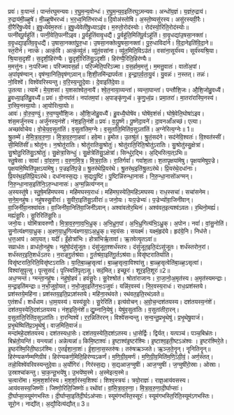 

  
प्रवः॑। वः॒पान्तं॑। पान्तं॑रघुमन्यवः। र॒घु॒म॒न्य॒वोन्धः॑। र॒घु॒म॒न्य॒व॒इति॑रघुऽमन्यवः। अन्धो॑य॒ज्ञं। य॒ज्ञंरु॒द्राय॑। रु॒द्राय॑मी॒ळ्हुषे॑। मी॒ळ्हुषे॑भरध्वं। भ॒र॒ध्व॒मिति॑भरध्वं॥ दि॒वोअ॑स्तोषि। अ॒स्तो॒ष्यसु॑रस्य। असु॑रस्यवी॒रैः। वी॒रैरि॑षु॒ध्येव॑। इ॒षु॒ध्येव॑म॒रुतः॑। इ॒षु॒ध्येवेती॑षु॒ध्याऽइ॑व। म॒रुतो॒रोद॑स्योः। रोद॑स्यो॒रिति॒रोद॑स्योः॥  
पत्नी॑वपू॒र्वहू॑तिं। पत्नी॒वेति॒पत्नी॑ऽइव। पू॒र्वहू॑तिंवावृ॒धद्यै॑। पू॒र्वहू॑ति॒मिति॑पू॒र्वऽहू॑तिं। वा॒वृ॒धद्या॑उ॒षसा॒नक्ता॑। व॒वृ॒धद्या॒इति॑व॒वृ॒धद्यै॑। उ॒षासा॒नक्ता॑पु॒रु॒धा। उ॒षसा॒नक्तेत्यु॒षसा॒नक्ता॑। पु॒रु॒धाविदा॑ने। वि॒दा॒नेइति॑वि॒दा॒ने॥ स्त॒रीर्न। नात्कं॑। अत्कं॒वि। अत्कं॒व्यु॑तं। व्यु॑तं॒वसा॑ना। व्यु॑त॒मिति॒विऽउ॑तं। वसा॑ना॒सूर्य॑स्य। सूर्य॑स्यश्रि॒या। श्रि॒यास॒दृशी॑। स॒दृशी॒हिर॑ण्यैः। सु॒दृशी॒रिति॑सु॒ऽदृशीः॑। हिर॑ण्यै॒रिति॒हिर॑ण्यैः॥  
म॒मत्तु॑नः। नः॒परि॑ज्मा। परि॑ज्मावस॒र्हा। परि॒ज्मेति॒परि॑ऽज्मा। व॒स॒र्हाम॒मत्तु॑। म॒मत्तु॒वातः॑। वातो॑अ॒पां। अ॒पांवृष॑ण्वान्। वृष॑ण्वा॒निति॒वृष॑ण्ऽवान्॥ शि॒शी॒तमि॑न्द्रापर्वता। इ॒न्द्रा॒प॒र्व॒ता॒यु॒वं। यु॒वन्नः॑। न॒स्तत्। तन्नः॑। नो॒विश्वे॑। विश्वे॑वरिस्यन्तु। व॒रि॒स्य॒न्तु॒दे॒वाः। दे॒वाइति॑दे॒वाः॥  
उ॒तत्या। त्यामे॑। मे॒य॒शसा॑। य॒शसा॑श्वेत॒नायै॑। श्वे॒त॒नाया॒व्यन्ता॑। व्यन्ता॒पान्ता॑। पन्तौ॑शि॒जः। औ॒शि॒जोहु॒वध्यै॑। हु॒वध्या॒इति॑हु॒वध्यै॑॥ प्रवः॑। वो॒नपा॑तं। नपा॑तम॒पां। अ॒पाङ्कृ॑णुध्वं। कृ॒णु॒ध्वं॒प्र। प्रमा॒तरा॑। मा॒तरा॑रास्पि॒नस्य॑। रा॒स्पि॒नस्या॒योः। आ॒योरित्या॒योः॥  
आवः॑। वो॒रु॒व॒ण्युं। रु॒व॒ण्युमौ॑शि॒जः। औ॒शि॒जोहु॒वध्यै॑। हु॒वध्यै॒घोषे॑व। घोषे॑व॒शंसं॑। घोषे॒वेति॒घोषा॑ऽइव। शंस॒मर्जु॑नस्य। अर्जु॑नस्य॒नंशे॑। नंश॒इति॒नंशे॑॥ प्रवः॑। वः॒पू॒ष्णॆ। पू॒ष्णॆदा॒वने॑। दा॒वनआँअच्छ॑। एत्या। अच्छा॑वोचेय। वो॒चे॒य॒व॒सुता॑तिं। व॒सुता॑तिम॒ग्नेः। व॒सुता॑ति॒मिति॑व॒सुऽता॑तिं। अ॒ग्नेरित्य॒ग्नेः॥ 1॥  
श्रु॒तम्मे॑। मे॒मि॒त्रा॒व॒रु॒णा॒। मि॒त्रा॒व॒रु॒णा॒हवा॑। हवे॒मा। इ॒मोत। उ॒तश्रु॑तं। श्रु॒तं॒सद॑ने। सद॑नेवि॒श्वतः॑। वि॒श्वत॑स्सीं। सी॒मिति॑सीं॥ श्रोतु॑नः। न॒श्रोतु॑रातिः। श्रोतु॑रातिसु॒श्रोतुः॑। श्रोतु॑राति॒रिति॒श्रोतु॑ऽरातिः। सु॒श्रोतु॑स्सु॒क्षेत्रा॑। सु॒श्रोतु॒रिति॑सु॒ऽश्रोतुः॑। सु॒क्षेत्रा॒सिन्धुः॑। सु॒क्षेत्रेति॑सु॒ऽक्षेत्रा॑। सिन्धु॑र॒द्भिः। अ॒द्भिरित्य॒त्ऽभिः॥  
स्तु॒षेसा। सावां॑। वां॒व॒रु॒ण॒। व॒रु॒ण॒मि॒त्र॒। मि॒त्र॒रा॒तिः। रा॒तिर्गवां॑। गवां॑श॒ता। श॒तापृ॒क्षया॑मेषु। पृ॒क्षया॑मेषुप॒ज्रे। पृ॒क्षया॑मे॒ष्विति॑पृ॒क्षऽया॑मेषु। प॒ज्रइति॑प॒ज्रे॥ श्रु॒तर॑थेप्रि॒यर॑थे। श्रु॒तर॑थ॒इति॑श्रु॒तऽर॑थे। प्रि॒यर॑थे॒दधा॑नाः। प्रि॒यर॑थ॒इति॑प्रि॒यऽर॑थे। दधा॑नास्स॒द्यः। स॒द्यःपु॒ष्टिं। पु॒ष्टिन्नि॑रुन्धा॒नासः॑। नि॒रु॒न्धा॒नासो॑अग्मन्। नि॒रु॒न्धा॒नास॒इति॑नि॒ऽरु॒न्धानासः॑। अ॒ग्म॒न्नित्य॑ग्नन्॥  
अ॒स्यस्तु॑षे। स्तु॒षे॒महि॑मघस्य। महि॑मघस्य॒राधः॑। महि॑मघ॒स्येति॒महि॑ऽमघस्य। राध॒स्सचा॑। सचा॑सनेम। स॒ने॒म॒नहु॑षः। नहु॑षस्सु॒वीराः॑। सु॒वीरा॒इति॑सु॒ऽवीराः॑॥ जनो॒यः। यःप॒ज्रेभ्यः॑। प॒ज्रेभ्यो॑वा॒जिनी॑वान्। वा॒जिनी॑वा॒नश्वा॑वतः। वा॒जिनी॑वा॒निति॑वा॒जिनी॑ऽवान्। अश्वा॑वतोर॒थिनः॑। अश्व॑वत॒इत्यश्व॑ऽवतः। र॒थिनो॒मह्यं॑। मह्यं॑सू॒रिः। सू॒रिरिति॑सू॒रिः॥  
जनो॒यः। योमि॑त्रावरुणौ। मि॒त्रा॒व॒रु॒णा॒व॒भि॒ध्रुक्। अ॒भि॒ध्रुग॒पां। अ॒भि॒ध्रुगित्य॑भि॒ऽध्रु॒क्। अ॒पोन। नवां॑। वां॒सु॒नोति॑। सु॒नोत्य॑क्ष्णया॒ध्रुक्। अ॒क्ष्ण॒या॒ध्रुगित्य॑क्ष्णाया॒ऽअ॒ध्रुक्॥ स्व॒यंसः। सयक्ष्मं॑। यक्ष्मं॒हृद॑ये। हृद॑ये॒नि। निध॑त्ते। ध॒त्त॒आप॑। आप॒यत्। यदीं॑। ईं॒होत्रा॑भिः। होत्रा॑भिर्ऋ॒तावा॑। ऋ॒तवेत्यृ॒तऽवा॑॥  
सव्राध॑तः। व्राध॑तो॒नहु॑षः। नहु॑षो॒दंसु॑जूतः। दंसु॑जूत॒श्शर्ध॑स्तरः। दंसु॑जूत॒इति॒दंऽसु॑जूतः। शर्ध॑स्तरोन॒रां। शर्ध॑स्तर॒इति॒शर्धः॑ऽतरः। न॒राङ्गू॒र्तश्र॑वाः। गू॒र्तश्र॑वा॒इति॑गू॒र्तऽश्र॑वाः॥ विसृ॑ष्टरातिर्याति। विसृ॑ष्टराति॒रिति॒विसृ॑ष्टऽरातिः। या॒ति॒बा॒ळ्ह॒सृत्वा॑। बा॒ळ्ह॒सृत्वा॒विश्वा॑सु। बा॒ळ्ह॒सृत्वेति॑बा॒ळ्ह॒ऽसृत्वा॑। विश्वा॑सुपृ॒त्सु। पृ॒त्सुसदं॑। पृ॒त्स्विति॑पृ॒त्ऽसु। सदं॒मित्। इच्छूरः॑। शूर॒इति॒शूरः॑॥2॥  
अध॒ग्मन्त॑। ग्मन्ता॒नहु॑षः। नहु॑षो॒हवं॑। हवं॑सू॒रेः। सू॒रेश्श्रोत॑। श्रोता॑राजानः। रा॒जा॒नो॒अ॒मृत॑स्य। अ॒मृत॑स्यमन्द्राः। म॒न्द्रा॒इति॑मन्द्राः॥ न॒भो॒जुवो॒यत्। न॒भो॒जुव॒इति॑न॒भः॒ऽजुवः॑। यन्नि॑र॒वस्य॑। नि॒र॒वस्य॒राधः॑। राधः॒प्रश॑स्तये। प्रश॑स्तये॒महि॑ना। प्रश॑स्तय॒इति॒प्रऽश॑स्तये। महि॑ना॒रथ॑वते। रथ॑वत॒इति॒रथ॑ऽवते॥  
ए॒तंशर्धं॑। शर्धं॑धाम। धा॒म॒यस्य॑। यस्य॑सू॒रेः। सू॒रेरिति॑। इत्य॑वोचन्। अ॒वो॒च॒न्दश॑तयस्य। दश॑तयस्य॒नंशे॑। दश॑तय॒स्येति॒दश॑ऽतयस्य। नंश॒इति॒नंशे॑॥ द्यु॒म्नानि॒येषु॑। येषु॑व॒सुता॑तिः। व॒सुता॑तीरा॒रन्। व॒सुता॑ति॒रिति॑व॒सुऽता॑तिः। रा॒रन्विश्वे॑। र॒र॒न्निति॑ररन्। विश्वे॑सन्वन्तु। स॒न्व॒न्तु॒प्रभृ॒थेषु॑। प्र॒भृ॒थेषु॒वाजं॑। प्र॒भृ॒थेष्विति॑प्र॒ऽभृ॒थेषु॑। वाज॒मिति॒वाजं॑॥  
मन्दा॑महे॒दश॑तयस्य। दश॑तस्यधा॒सेः। दश॑तय॒स्येति॒दश॑ऽतस्य। धा॒सेर्द्विः। द्विर्यत्। यत्पञ्च॑। पञ्च॒बिभ्र॑तः। बिभ्र॑तो॒यन्ति॑। यन्त्यन्ना॑। अन्नेत्यन्ना॑॥ किमि॒ष्टाश्वः॑। इ॒ष्टाश्व॑इ॒ष्टर॑श्मिः। इ॒ष्टाश्व॒इती॒ष्टऽअ॑श्वः । इ॒ष्टर॑श्मिरे॒ते। इ॒ष्ठर॑श्मि॒रिती॒ष्ठऽर॑श्मिः। ए॒तई॑शा॒ना॒शः॑। ई॒शा॒ना॒स॒स्तरु॑षः। तरु॑षऋञ्जते। ऋ॒ञ्ज॒ते॒नॄ॒न्। नॄनितिनॄ॒न्॥  
हिर॑ण्यकर्णम्मणिग्रीवं। हिर॑ण्यकर्ण॒मिति॒हिर॑ण्यऽकर्णं। म॒णि॒ग्री॒व॒मर्णः॑। म॒णि॒ग्री॒व॒मिति॑म॒णि॒ऽग्री॒वं॒। अर्ण॒स्तत्। तन्नो॒विश्वे॑वरिवस्यन्तुदे॒वाः॥ अ॒र्योगिरः॑। गिर॑स्स॒द्यः। स॒द्यआज॒ग्मुषीः॑। आज॒ग्मुषीः॑। ज॒ग्मुषी॑रो॒स्राः। ओस्राः। उ॒स्राश्चा॑कन्तु। चा॒क॒न्तू॒भये॑षु। उ॒भये॑ष्व॒स्मे। अ॒स्मेइत्य॒स्मे॥  
च॒त्वारो॑मा। मा॒म॒श॒र्शार॑स्य। म॒श॒र्शा॒र॑स्य॒शिश्वः॑। शिश्व॒स्त्रयः॑। त्रयो॒राज्ञः॑। राज्ञ॒आय॑वसस्य। आय॑वसस्य॒जिष्णॊः॑। जिष्णो॒रिति॒जिष्णोः॑॥ रथो॑वां। वां॒मि॒त्रा॒व॒रु॒णा॒। मि॒त्रा॒व॒रु॒णा॒दी॒र्घाप्साः॑। दी॒र्घाप्सा॒स्यूम॑गभस्तिः। दी॒र्घाप्सा॒इति॑दी॒र्घऽअ॑प्साः। स्यूम॑गभस्ति॒स्सूरः॑। स्यूम॑गभस्ति॒रिति॒स्यूम॑ऽगभस्तिः। सूरो॒न। नाद्यौ॑त्। अ॒द्यौ॒दित्य॑द्यौत्॥ 3॥  

